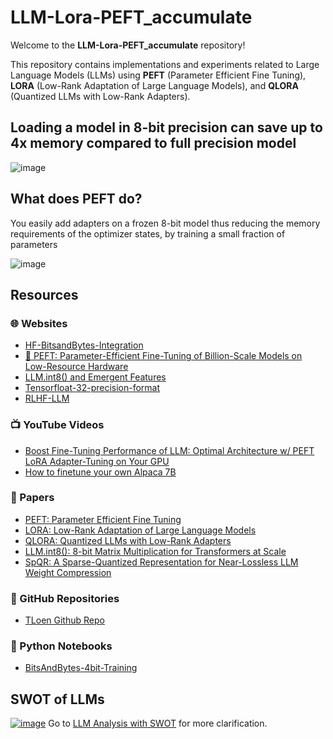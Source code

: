 # LLM-Lora-PEFT_accumulate

Welcome to the **LLM-Lora-PEFT_accumulate** repository!

This repository contains implementations and experiments related to Large Language Models (LLMs) using **PEFT** (Parameter Efficient Fine Tuning), **LORA** (Low-Rank Adaptation of Large Language Models), and **QLORA** (Quantized LLMs with Low-Rank Adapters).

## Loading a model in 8-bit precision can save up to 4x memory compared to full precision model
![image](https://github.com/dasdristanta13/LLM-Lora-PEFT_accumulate/assets/70366198/d0e01c4a-da9d-46d9-9107-19d2865f8ec9)

## What does PEFT do?
You easily add adapters on a frozen 8-bit model thus reducing the memory requirements of the optimizer states, by training a small fraction of parameters

![image](https://github.com/dasdristanta13/LLM-Lora-PEFT_accumulate/assets/70366198/4869b64a-294c-4a23-8623-b17ee63a9f31)



## Resources

### 🌐 Websites

- [HF-BitsandBytes-Integration](https://huggingface.co/blog/hf-bitsandbytes-integration)
- [🤗 PEFT: Parameter-Efficient Fine-Tuning of Billion-Scale Models on Low-Resource Hardware](https://huggingface.co/blog/peft)
- [LLM.int8() and Emergent Features](https://timdettmers.com/2022/08/17/llm-int8-and-emergent-features/)
- [Tensorfloat-32-precision-format](https://blogs.nvidia.com/blog/2020/05/14/tensorfloat-32-precision-format/)
- [RLHF-LLM](https://huggingface.co/blog/trl-peft)

### 📺 YouTube Videos

- [Boost Fine-Tuning Performance of LLM: Optimal Architecture w/ PEFT LoRA Adapter-Tuning on Your GPU](https://youtu.be/A-a-l_sFtYM)
- [How to finetune your own Alpaca 7B](https://youtu.be/LSoqyynKU9E)

### 📄 Papers

- [PEFT: Parameter Efficient Fine Tuning](https://arxiv.org/pdf/2301.01821.pdf)
- [LORA: Low-Rank Adaptation of Large Language Models](https://arxiv.org/abs/2106.09685)
- [QLORA: Quantized LLMs with Low-Rank Adapters](https://arxiv.org/abs/2305.14314)
- [LLM.int8(): 8-bit Matrix Multiplication for Transformers at Scale](https://arxiv.org/pdf/2208.07339.pdf)
- [SpQR: A Sparse-Quantized Representation for Near-Lossless LLM Weight Compression](https://arxiv.org/abs/2306.03078)

### 🐙 GitHub Repositories

- [TLoen Github Repo](https://github.com/tloen/alpaca-lora)

### 🐍 Python Notebooks

- [BitsAndBytes-4bit-Training](https://colab.research.google.com/drive/1VoYNfYDKcKRQRor98Zbf2-9VQTtGJ24k?usp=sharing)

## SWOT of LLMs

[![image](https://github.com/dasdristanta13/LLM-Lora-PEFT_accumulate/assets/70366198/18d3dc4a-499a-4cb1-a0c5-7b49fd0f2289)](SWOT.md)
Go to [LLM Analysis with SWOT](SWOT.md) for more clarification.
